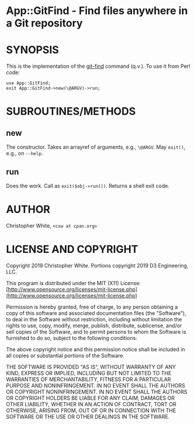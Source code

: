 # App::GitFind - Find files anywhere in a Git repository


# SYNOPSIS

This is the implementation of the [git-find](https://metacpan.org/pod/git-find) command (q.v.).  To use it
from Perl code:

    use App::GitFind;
    exit App::GitFind->new(\@ARGV)->run;

# SUBROUTINES/METHODS

## new

The constructor.  Takes an arrayref of arguments, e.g., `\@ARGV`.  May
`exit()`, e.g., on `--help`.

## run

Does the work.  Call as `exit($obj->run())`.  Returns a shell exit code.

# AUTHOR

Christopher White, `<cxw at cpan.org>`

# LICENSE AND COPYRIGHT

Copyright 2019 Christopher White.
Portions copyright 2019 D3 Engineering, LLC.

This program is distributed under the MIT (X11) License:
[http://www.opensource.org/licenses/mit-license.php](http://www.opensource.org/licenses/mit-license.php)

Permission is hereby granted, free of charge, to any person
obtaining a copy of this software and associated documentation
files (the "Software"), to deal in the Software without
restriction, including without limitation the rights to use,
copy, modify, merge, publish, distribute, sublicense, and/or sell
copies of the Software, and to permit persons to whom the
Software is furnished to do so, subject to the following
conditions:

The above copyright notice and this permission notice shall be
included in all copies or substantial portions of the Software.

THE SOFTWARE IS PROVIDED "AS IS", WITHOUT WARRANTY OF ANY KIND,
EXPRESS OR IMPLIED, INCLUDING BUT NOT LIMITED TO THE WARRANTIES
OF MERCHANTABILITY, FITNESS FOR A PARTICULAR PURPOSE AND
NONINFRINGEMENT. IN NO EVENT SHALL THE AUTHORS OR COPYRIGHT
NONINFRINGEMENT. IN NO EVENT SHALL THE AUTHORS OR COPYRIGHT
HOLDERS BE LIABLE FOR ANY CLAIM, DAMAGES OR OTHER LIABILITY,
WHETHER IN AN ACTION OF CONTRACT, TORT OR OTHERWISE, ARISING
FROM, OUT OF OR IN CONNECTION WITH THE SOFTWARE OR THE USE OR
OTHER DEALINGS IN THE SOFTWARE.
